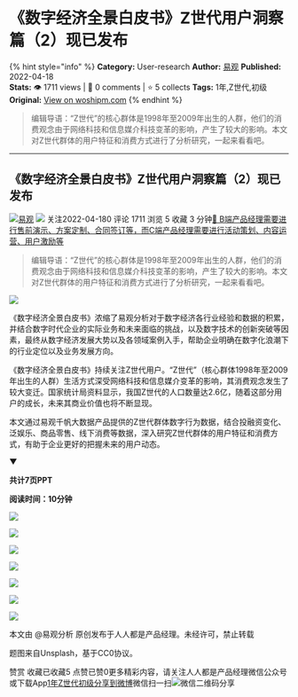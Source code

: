 # 《数字经济全景白皮书》Z世代用户洞察篇（2）现已发布
{% hint style="info" %}
**Category:** User-research
**Author:** [易观](https://www.woshipm.com/u/1372497)
**Published:** 2022-04-18  
**Stats:** 👁️ 1711 views | 💬 0 comments | ⭐ 5 collects
**Tags:** 1年,Z世代,初级
**Original:** [View on woshipm.com](https://www.woshipm.com/user-research/5399761.html)
{% endhint %}
> 编辑导语：“Z世代”的核心群体是1998年至2009年出生的人群，他们的消费观念由于网络科技和信息媒介科技变革的影响，产生了较大的影响。本文对Z世代群体的用户特征和消费方式进行了分析研究，一起来看看吧。

---

## 《数字经济全景白皮书》Z世代用户洞察篇（2）现已发布

[![](https://static.woshipm.com/view/woshipm_api_def_20240319114627_3483.png?imageView2/1/w/72/h/72/q/100)](https://www.woshipm.com/u/1372497)[易观](https://www.woshipm.com/u/1372497) ![](https://static.woshipm.com/tag/1101_1@2x.png) 关注2022-04-180 评论 1711 浏览 5 收藏 3 分钟[🔗 B端产品经理需要进行售前演示、方案定制、合同签订等，而C端产品经理需要进行活动策划、内容运营、用户激励等](https://ke.qidianla.com/courses/bcpm)

> 编辑导语：“Z世代”的核心群体是1998年至2009年出生的人群，他们的消费观念由于网络科技和信息媒介科技变革的影响，产生了较大的影响。本文对Z世代群体的用户特征和消费方式进行了分析研究，一起来看看吧。

![](https://image.woshipm.com/wp-files/2022/04/7LgkfM8nHVpXBANuPxSo.jpg)

《数字经济全景白皮书》浓缩了易观分析对于数字经济各行业经验和数据的积累，并结合数字时代企业的实际业务和未来面临的挑战，以及数字技术的创新突破等因素，最终从数字经济发展大势以及各领域案例入手，帮助企业明确在数字化浪潮下的行业定位以及业务发展方向。

《数字经济全景白皮书》持续关注Z世代用户。“Z世代”（核心群体1998年至2009年出生的人群）生活方式深受网络科技和信息媒介变革的影响，其消费观念发生了较大变迁。国家统计局资料显示，我国Z世代的人口数量达2.6亿，随着这部分用户的成长，未来其商业价值也将不断显现。

本文通过易观千帆大数据产品提供的Z世代群体数字行为数据，结合投融资变化、泛娱乐、商品零售、线下消费等数据，深入研究Z世代群体的用户特征和消费方式，有助于企业更好的把握未来的用户动态。

▼

**共计7页PPT**

**阅读时间：10分钟**

![](https://image.woshipm.com/wp-files/2022/04/BaFxxPsS02iepM2jjMzM.jpeg)

![](https://image.woshipm.com/wp-files/2022/04/LB20WuyRoD3iD52ruAGE.jpeg)

![](https://image.woshipm.com/wp-files/2022/04/6ZI5TJBMWuW3L1Adn5Lo.jpeg)

![](https://image.woshipm.com/wp-files/2022/04/UaSfOfqukUp0AVt1ROh7.jpeg)

![](https://image.woshipm.com/wp-files/2022/04/v92FpTkRsOHFB1UDBBip.jpeg)

![](https://image.woshipm.com/wp-files/2022/04/QSaxayJVhjztUzkJnt3C.jpeg)

![](https://image.woshipm.com/wp-files/2022/04/Fi7Dv8ms46y4rxHSAtTu.jpeg)

本文由 @易观分析 原创发布于人人都是产品经理。未经许可，禁止转载

题图来自Unsplash，基于CC0协议。

赞赏 收藏已收藏5 点赞已赞0更多精彩内容，请关注人人都是产品经理微信公众号或下载App[1年](https://www.woshipm.com/tag/1%e5%b9%b4)[Z世代](https://www.woshipm.com/tag/z%e4%b8%96%e4%bb%a3)[初级](https://www.woshipm.com/tag/%e5%88%9d%e7%ba%a7)[分享到微博](https://service.weibo.com/share/share.php?appkey=2775287854&title=《数字经济全景白皮书》Z世代用户洞察篇（2）现已发布&url=https://www.woshipm.com/user-research/5399761.html&pic=https://image.woshipm.com/wp-files/2022/04/7LgkfM8nHVpXBANuPxSo.jpg)微信扫一扫![微信二维码](https://api.pwmqr.com/qrcode/create/?url=https://www.woshipm.com/user-research/5399761.html)分享